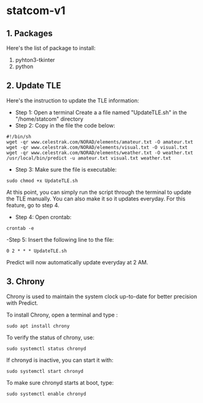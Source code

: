 # statcom-v1

## 1. Packages

Here's the list of package to install:

1. pyhton3-tkinter
2. python

## 2. Update TLE

Here's the instruction to update the TLE information:

- Step 1: Open a terminal Create a a file named "UpdateTLE.sh" in the "/home/statcom" directory
- Step 2: Copy in the file the code below:

```
#!/bin/sh
wget -qr www.celestrak.com/NORAD/elements/amateur.txt -O amateur.txt
wget -qr www.celestrak.com/NORAD/elements/visual.txt -O visual.txt
wget -qr www.celestrak.com/NORAD/elements/weather.txt -O weather.txt
/usr/local/bin/predict -u amateur.txt visual.txt weather.txt
```
- Step 3: Make sure the file is executable:
```
sudo chmod +x UpdateTLE.sh
```

At this point, you can simply run the script through the terminal to update the TLE manually. You can also make it so 
it updates everyday. For this feature, go to step 4.

- Step 4: Open crontab:
```
crontab -e
```

-Step 5: Insert the following line to the file:
```
0 2 * * * UpdateTLE.sh
```

Predict will now automatically update everyday at 2 AM.

## 3. Chrony

Chrony is used to maintain the system clock up-to-date for better precision  with Predict.

To install Chrony, open a terminal and type :
```
sudo apt install chrony
```

To verify the status of chrony, use:
```
sudo systemctl status chronyd
```

If chronyd is inactive, you can start it with:
```
sudo systemctl start chronyd
```

To make sure chronyd starts at boot, type:
```
sudo systemctl enable chronyd
```